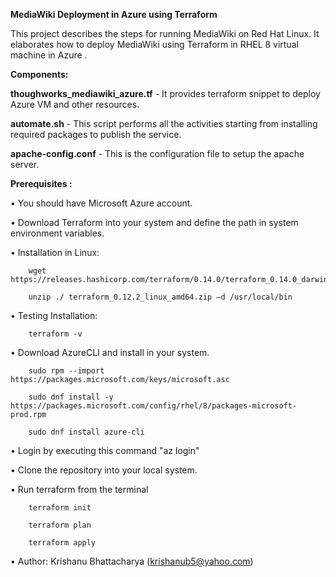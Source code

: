 **MediaWiki Deployment in Azure using Terraform**

This project describes the steps for running MediaWiki on Red Hat Linux. It elaborates how to deploy MediaWiki using Terraform in RHEL 8 virtual machine in Azure . 

**Components:**

**thoughworks_mediawiki_azure.tf** - It provides terraform snippet to deploy Azure VM and other resources.

**automate.sh** - This script performs all the activities starting from installing required packages to publish the service.

**apache-config.conf** - This is the configuration file to setup the apache server.

**Prerequisites :**

• You should have Microsoft Azure account.

• Download Terraform into your system and define the path in system environment variables.

   • Installation in Linux: 
   
        wget https://releases.hashicorp.com/terraform/0.14.0/terraform_0.14.0_darwin_amd64.zip 
        
        unzip ./ terraform_0.12.2_linux_amd64.zip –d /usr/local/bin 
        
   • Testing Installation: 
   
        terraform -v
        
• Download AzureCLI and install in your system.

        sudo rpm --import https://packages.microsoft.com/keys/microsoft.asc
        
        sudo dnf install -y https://packages.microsoft.com/config/rhel/8/packages-microsoft-prod.rpm
        
        sudo dnf install azure-cli
        
• Login by executing this command "az login"

• Clone the repository into your local system.

• Run terraform from the terminal

        terraform init
        
        terraform plan
        
        terraform apply
        
• Author: Krishanu Bhattacharya (krishanub5@yahoo.com)
